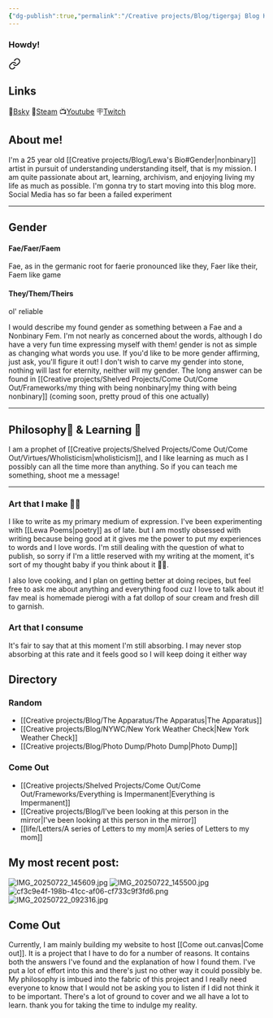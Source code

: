 ```yaml
---
{"dg-publish":true,"permalink":"/Creative projects/Blog/tigergaj Blog Homepage/","tags":["blog","gardenEntry"]}
---
```


### Howdy!

<div class="transclusion internal-embed is-loaded"><a class="markdown-embed-link" href="/Creative projects/Blog/Lewa's Bio/" aria-label="Open link"><svg xmlns="http://www.w3.org/2000/svg" width="24" height="24" viewBox="0 0 24 24" fill="none" stroke="currentColor" stroke-width="2" stroke-linecap="round" stroke-linejoin="round" class="svg-icon lucide-link"><path d="M10 13a5 5 0 0 0 7.54.54l3-3a5 5 0 0 0-7.07-7.07l-1.72 1.71"></path><path d="M14 11a5 5 0 0 0-7.54-.54l-3 3a5 5 0 0 0 7.07 7.07l1.71-1.71"></path></svg></a><div class="markdown-embed">





## Links
🦋[Bsky](https://bsky.app/profile/tigergaj.bsky.social)
🦾[Steam](https://steamcommunity.com/id/tigergaj/)
📺[Youtube](https://www.youtube.com/channel/UC9a-QAIyeL_D0g_zOV_f5Xg)
🪧[Twitch](http://twitch.tv/tigergaj)
## About me!
I'm a 25 year old [[Creative projects/Blog/Lewa's Bio#Gender\|nonbinary]] artist in pursuit of understanding understanding itself, that is my mission. I am quite passionate about art, learning, archivism, and enjoying living my life as much as possible. I'm gonna try to start moving into this blog more. Social Media has so far been a failed experiment

---
## Gender
#### Fae/Faer/Faem
Fae, as in the germanic root for faerie pronounced like they, Faer like their, Faem like game
#### They/Them/Theirs
ol' reliable


I would describe my found gender as something between a Fae and a Nonbinary Fem. I'm not nearly as concerned about the words, although I do have a very fun time expressing myself with them! gender is not as simple as changing what words you use. If you'd like to be more gender affirming, just ask, you'll figure it out! I don't wish to carve my gender into stone, nothing will last for eternity, neither will my gender. The long answer can be found in [[Creative projects/Shelved Projects/Come Out/Come Out/Frameworks/my thing with being nonbinary\|my thing with being nonbinary]] (coming soon, pretty proud of this one actually)

---

## Philosophy💭 & Learning 🧠
I am a prophet of [[Creative projects/Shelved Projects/Come Out/Come Out/Virtues/Wholisticism\|wholisticism]], and I like learning as much as I possibly can all the time more than anything. So if you can teach me something, shoot me a message!

---

### Art that I make 📝🥟
I like to write as my primary medium of expression. I've been experimenting with [[Lewa Poems\|poetry]] as of late. but I am mostly obsessed with writing because being good at it gives me the power to put my experiences to words and I love words. I'm still dealing with the question of what to publish, so sorry if I'm a little reserved with my writing at the moment, it's sort of my thought baby if you think about it 🤏🏻.

I also love cooking, and I plan on getting better at doing recipes, but feel free to ask me about anything and everything food cuz I love to talk about it! fav meal is homemade pierogi with a fat dollop of sour cream and fresh dill to garnish.

### Art that I consume
It's fair to say that at this moment I'm still absorbing. I may never stop absorbing at this rate and it feels good so I will keep doing it either way

</div></div>

## Directory
### Random
- [[Creative projects/Blog/The Apparatus/The Apparatus\|The Apparatus]]
- [[Creative projects/Blog/NYWC/New York Weather Check\|New York Weather Check]]
- [[Creative projects/Blog/Photo Dump/Photo Dump\|Photo Dump]]
### Come Out
- [[Creative projects/Shelved Projects/Come Out/Come Out/Frameworks/Everything is Impermanent\|Everything is Impermanent]]
- [[Creative projects/Blog/I've been looking at this person in the mirror\|I've been looking at this person in the mirror]]
- [[life/Letters/A series of Letters to my mom\|A series of Letters to my mom]]
## My most recent post:

<div class="transclusion internal-embed is-loaded"><div class="markdown-embed">




![IMG_20250722_145609.jpg](/img/user/IMG_20250722_145609.jpg)
![IMG_20250722_145500.jpg](/img/user/IMG_20250722_145500.jpg)
![cf3c9e4f-198b-41cc-af06-cf733c9f3fd6.png](/img/user/cf3c9e4f-198b-41cc-af06-cf733c9f3fd6.png)
![IMG_20250722_092316.jpg](/img/user/IMG_20250722_092316.jpg)

</div></div>

## Come Out
Currently, I am mainly building my website to host [[Come out.canvas|Come out]]. It is a project that I have to do for a number of reasons. It contains both the answers I've found and the explanation of how I found them. I've put a lot of effort into this and there's just no other way it could possibly be. My philosophy is imbued into the fabric of this project and I really need everyone to know that I would not be asking you to listen if I did not think it to be important. There's a lot of ground to cover and we all have a lot to learn. thank you for taking the time to indulge my reality. 